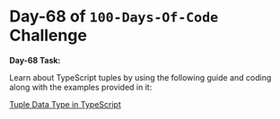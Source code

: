# Day-68 of `100-Days-Of-Code` Challenge

**Day-68 Task:**

Learn about TypeScript tuples by using the following guide and coding along with the examples provided in it:

[Tuple Data Type in TypeScript](./TS-Tuple/README.md)
